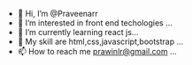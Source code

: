 - 👋 Hi, I’m @Praveenarr
- 👀 I’m interested in front end techologies ...
- 🌱 I’m currently learning react js...
- 💞️ My skill are html,css,javascript,bootstrap ...
- 📫 How to reach me prawinlr@gmail.com ...

<!---
Praveenarr/Praveenarr is a ✨ special ✨ repository because its `README.md` (this file) appears on your GitHub profile.
You can click the Preview link to take a look at your changes.
--->
